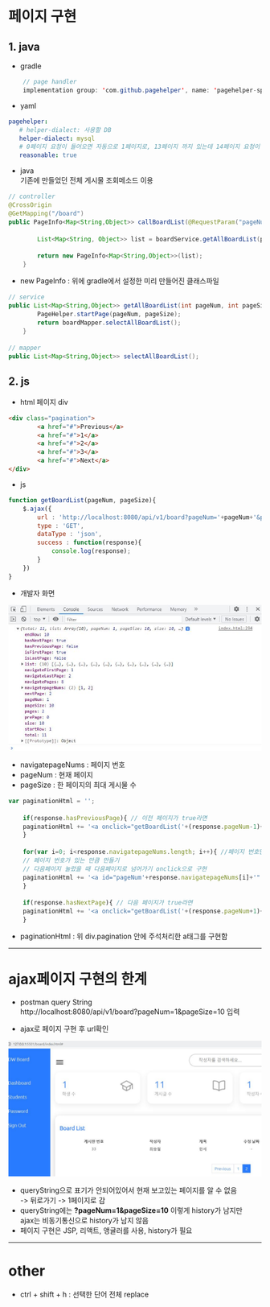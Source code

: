 # 페이지 구현
## 1. java
- gradle
```java
	// page handler
	implementation group: 'com.github.pagehelper', name: 'pagehelper-spring-boot-starter', version: '1.4.2'
```
- yaml
```yaml
pagehelper:
   # helper-dialect: 사용할 DB
   helper-dialect: mysql
   # 0페이지 요청이 들어오면 자동으로 1페이지로, 13페이지 까지 있는데 14페이지 요청이 들어오면 자동으로 13페이지로 변환
   reasonable: true
```
- java  
기존에 만들었던 전체 게시물 조회메소드 이용
```java
// controller
@CrossOrigin
@GetMapping("/board")
public PageInfo<Map<String,Object>> callBoardList(@RequestParam("pageNum")int pageNum,	@RequestParam("pageSize")int pageSize){

		List<Map<String, Object>> list = boardService.getAllBoardList(pageNum, pageSize);
		
		return new PageInfo<Map<String,Object>>(list);
	}
```
- new PageInfo : 위에 gradle에서 설정한 미리 만들어진 클래스파일
```java
// service
public List<Map<String,Object>> getAllBoardList(int pageNum, int pageSize){
		PageHelper.startPage(pageNum, pageSize);
		return boardMapper.selectAllBoardList();
	}

// mapper
public List<Map<String,Object>> selectAllBoardList();
```
## 2. js
- html 페이지 div
```html
<div class="pagination">
        <a href="#">Previous</a>
        <a href="#">1</a>
        <a href="#">2</a>
        <a href="#">3</a>
        <a href="#">Next</a>
</div>
```
- js
```js
function getBoardList(pageNum, pageSize){
    $.ajax({
        url : 'http://localhost:8080/api/v1/board?pageNum='+pageNum+'&pageSize='+pageSize,
        type : 'GET',
        dataType : 'json',
        success : function(response){
            console.log(response);
        }
    })
}
```
- 개발자 화면

![게시판_페이징](/게시판/img/게시판_페이징.JPG)

- navigatepageNums : 페이지 번호
- pageNum : 현재 페이지  
- pageSize : 한 페이지의 최대 게시물 수

```js
var paginationHtml = '';

    if(response.hasPreviousPage){ // 이전 페이지가 true라면
    paginationHtml += '<a onclick="getBoardList('+(response.pageNum-1)+','+pageSize+')" href="#">Previous</a>';
    }

    for(var i=0; i<response.navigatepageNums.length; i++){ //페이지 번호만큼 for문 실행
    // 페이지 번호가 있는 만큼 만들기
    // 다음페이지 눌렀을 때 다음페이지로 넘어가기 onclick으로 구현
    paginationHtml += '<a id="pageNum'+response.navigatepageNums[i]+'" onclick="getBoardList('+response.navigatepageNums[i]+','+pageSize+')" href="#">'+response.navigatepageNums[i]+'</a>';
    }

    if(response.hasNextPage){ // 다음 페이지가 true라면
    paginationHtml += '<a onclick="getBoardList('+(response.pageNum+1)+','+pageSize+')"  href="#">Next</a>';
    }
```
- paginationHtml : 위 div.pagination 안에 주석처리한 a태그를 구현함
---
# ajax페이지 구현의 한계

- postman query String  
http://localhost:8080/api/v1/board?pageNum=1&pageSize=10 입력  

- ajax로 페이지 구현 후 url확인

![queryString_예시](../게시판/img/queryString_예시.JPG)

- queryString으로 표기가 안되어있어서 현재 보고있는 페이지를 알 수 없음  
-> 뒤로가기 -> 1페이지로 감  
- queryString에는 __?pageNum=1&pageSize=10__ 이렇게 history가 남지만  
ajax는 비동기통신으로 history가 남지 않음
- 페이지 구현은 JSP, 리액트, 앵귤러를 사용, history가 필요

---

# other
- ctrl + shift + h : 선택한 단어 전체 replace